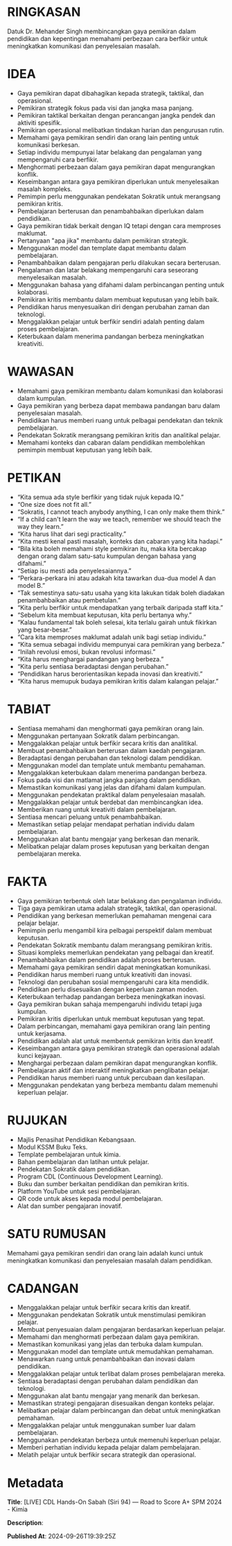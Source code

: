 # RINGKASAN
Datuk Dr. Mehander Singh membincangkan gaya pemikiran dalam pendidikan dan kepentingan memahami perbezaan cara berfikir untuk meningkatkan komunikasi dan penyelesaian masalah.

# IDEA
- Gaya pemikiran dapat dibahagikan kepada strategik, taktikal, dan operasional.
- Pemikiran strategik fokus pada visi dan jangka masa panjang.
- Pemikiran taktikal berkaitan dengan perancangan jangka pendek dan aktiviti spesifik.
- Pemikiran operasional melibatkan tindakan harian dan pengurusan rutin.
- Memahami gaya pemikiran sendiri dan orang lain penting untuk komunikasi berkesan.
- Setiap individu mempunyai latar belakang dan pengalaman yang mempengaruhi cara berfikir.
- Menghormati perbezaan dalam gaya pemikiran dapat mengurangkan konflik.
- Keseimbangan antara gaya pemikiran diperlukan untuk menyelesaikan masalah kompleks.
- Pemimpin perlu menggunakan pendekatan Sokratik untuk merangsang pemikiran kritis.
- Pembelajaran berterusan dan penambahbaikan diperlukan dalam pendidikan.
- Gaya pemikiran tidak berkait dengan IQ tetapi dengan cara memproses maklumat.
- Pertanyaan "apa jika" membantu dalam pemikiran strategik.
- Menggunakan model dan template dapat membantu dalam pembelajaran.
- Penambahbaikan dalam pengajaran perlu dilakukan secara berterusan.
- Pengalaman dan latar belakang mempengaruhi cara seseorang menyelesaikan masalah.
- Menggunakan bahasa yang difahami dalam perbincangan penting untuk kolaborasi.
- Pemikiran kritis membantu dalam membuat keputusan yang lebih baik.
- Pendidikan harus menyesuaikan diri dengan perubahan zaman dan teknologi.
- Menggalakkan pelajar untuk berfikir sendiri adalah penting dalam proses pembelajaran.
- Keterbukaan dalam menerima pandangan berbeza meningkatkan kreativiti.

# WAWASAN
- Memahami gaya pemikiran membantu dalam komunikasi dan kolaborasi dalam kumpulan.
- Gaya pemikiran yang berbeza dapat membawa pandangan baru dalam penyelesaian masalah.
- Pendidikan harus memberi ruang untuk pelbagai pendekatan dan teknik pembelajaran.
- Pendekatan Sokratik merangsang pemikiran kritis dan analitikal pelajar.
- Memahami konteks dan cabaran dalam pendidikan membolehkan pemimpin membuat keputusan yang lebih baik.

# PETIKAN
- “Kita semua ada style berfikir yang tidak rujuk kepada IQ.”
- “One size does not fit all.”
- “Sokratis, I cannot teach anybody anything, I can only make them think.”
- “If a child can't learn the way we teach, remember we should teach the way they learn.”
- “Kita harus lihat dari segi practicality.”
- “Kita mesti kenal pasti masalah, konteks dan cabaran yang kita hadapi.”
- “Bila kita boleh memahami style pemikiran itu, maka kita bercakap dengan orang dalam satu-satu kumpulan dengan bahasa yang difahami.”
- “Setiap isu mesti ada penyelesaiannya.”
- “Perkara-perkara ini atau adakah kita tawarkan dua-dua model A dan model B.”
- “Tak semestinya satu-satu usaha yang kita lakukan tidak boleh diadakan penambahbaikan atau pembetulan.”
- “Kita perlu berfikir untuk mendapatkan yang terbaik daripada staff kita.”
- “Sebelum kita membuat keputusan, kita perlu bertanya why.”
- “Kalau fundamental tak boleh selesai, kita terlalu gairah untuk fikirkan yang besar-besar.”
- “Cara kita memproses maklumat adalah unik bagi setiap individu.”
- “Kita semua sebagai individu mempunyai cara pemikiran yang berbeza.”
- “Inilah revolusi emosi, bukan revolusi informasi.”
- “Kita harus menghargai pandangan yang berbeza.”
- “Kita perlu sentiasa beradaptasi dengan perubahan.”
- “Pendidikan harus berorientasikan kepada inovasi dan kreativiti.”
- “Kita harus memupuk budaya pemikiran kritis dalam kalangan pelajar.”

# TABIAT
- Sentiasa memahami dan menghormati gaya pemikiran orang lain.
- Menggunakan pertanyaan Sokratik dalam perbincangan.
- Menggalakkan pelajar untuk berfikir secara kritis dan analitikal.
- Membuat penambahbaikan berterusan dalam kaedah pengajaran.
- Beradaptasi dengan perubahan dan teknologi dalam pendidikan.
- Menggunakan model dan template untuk membantu pemahaman.
- Menggalakkan keterbukaan dalam menerima pandangan berbeza.
- Fokus pada visi dan matlamat jangka panjang dalam pendidikan.
- Memastikan komunikasi yang jelas dan difahami dalam kumpulan.
- Menggunakan pendekatan praktikal dalam penyelesaian masalah.
- Menggalakkan pelajar untuk berdebat dan membincangkan idea.
- Memberikan ruang untuk kreativiti dalam pembelajaran.
- Sentiasa mencari peluang untuk penambahbaikan.
- Memastikan setiap pelajar mendapat perhatian individu dalam pembelajaran.
- Menggunakan alat bantu mengajar yang berkesan dan menarik.
- Melibatkan pelajar dalam proses keputusan yang berkaitan dengan pembelajaran mereka.

# FAKTA
- Gaya pemikiran terbentuk oleh latar belakang dan pengalaman individu.
- Tiga gaya pemikiran utama adalah strategik, taktikal, dan operasional.
- Pendidikan yang berkesan memerlukan pemahaman mengenai cara pelajar belajar.
- Pemimpin perlu mengambil kira pelbagai perspektif dalam membuat keputusan.
- Pendekatan Sokratik membantu dalam merangsang pemikiran kritis.
- Situasi kompleks memerlukan pendekatan yang pelbagai dan kreatif.
- Penambahbaikan dalam pendidikan adalah proses berterusan.
- Memahami gaya pemikiran sendiri dapat meningkatkan komunikasi.
- Pendidikan harus memberi ruang untuk kreativiti dan inovasi.
- Teknologi dan perubahan sosial mempengaruhi cara kita mendidik.
- Pendidikan perlu disesuaikan dengan keperluan zaman moden.
- Keterbukaan terhadap pandangan berbeza meningkatkan inovasi.
- Gaya pemikiran bukan sahaja mempengaruhi individu tetapi juga kumpulan.
- Pemikiran kritis diperlukan untuk membuat keputusan yang tepat.
- Dalam perbincangan, memahami gaya pemikiran orang lain penting untuk kerjasama.
- Pendidikan adalah alat untuk membentuk pemikiran kritis dan kreatif.
- Keseimbangan antara gaya pemikiran strategik dan operasional adalah kunci kejayaan.
- Menghargai perbezaan dalam pemikiran dapat mengurangkan konflik.
- Pembelajaran aktif dan interaktif meningkatkan penglibatan pelajar.
- Pendidikan harus memberi ruang untuk percubaan dan kesilapan.
- Menggunakan pendekatan yang berbeza membantu dalam memenuhi keperluan pelajar.

# RUJUKAN
- Majlis Penasihat Pendidikan Kebangsaan.
- Modul KSSM Buku Teks.
- Template pembelajaran untuk kimia.
- Bahan pembelajaran dan latihan untuk pelajar.
- Pendekatan Sokratik dalam pendidikan.
- Program CDL (Continuous Development Learning).
- Buku dan sumber berkaitan pendidikan dan pemikiran kritis.
- Platform YouTube untuk sesi pembelajaran.
- QR code untuk akses kepada modul pembelajaran.
- Alat dan sumber pengajaran inovatif.

# SATU RUMUSAN
Memahami gaya pemikiran sendiri dan orang lain adalah kunci untuk meningkatkan komunikasi dan penyelesaian masalah dalam pendidikan.

# CADANGAN
- Menggalakkan pelajar untuk berfikir secara kritis dan kreatif.
- Menggunakan pendekatan Sokratik untuk menstimulasi pemikiran pelajar.
- Membuat penyesuaian dalam pengajaran berdasarkan keperluan pelajar.
- Memahami dan menghormati perbezaan dalam gaya pemikiran.
- Memastikan komunikasi yang jelas dan terbuka dalam kumpulan.
- Menggunakan model dan template untuk memudahkan pemahaman.
- Menawarkan ruang untuk penambahbaikan dan inovasi dalam pendidikan.
- Menggalakkan pelajar untuk terlibat dalam proses pembelajaran mereka.
- Sentiasa beradaptasi dengan perubahan dalam pendidikan dan teknologi.
- Menggunakan alat bantu mengajar yang menarik dan berkesan.
- Memastikan strategi pengajaran disesuaikan dengan konteks pelajar.
- Melibatkan pelajar dalam perbincangan dan debat untuk meningkatkan pemahaman.
- Menggalakkan pelajar untuk menggunakan sumber luar dalam pembelajaran.
- Menggunakan pendekatan berbeza untuk memenuhi keperluan pelajar.
- Memberi perhatian individu kepada pelajar dalam pembelajaran.
- Melatih pelajar untuk berfikir secara strategik dan operasional.

# Metadata
**Title**: [LIVE] CDL Hands-On Sabah (Siri 94) — Road to Score A+ SPM 2024 - Kimia

**Description**: 

**Published At**: 2024-09-26T19:39:25Z